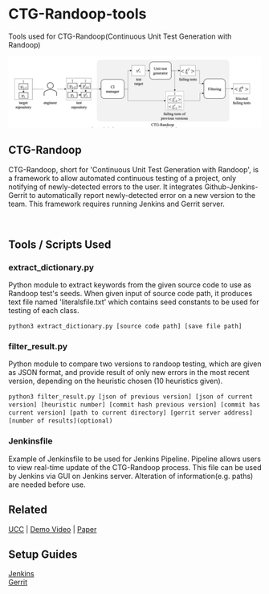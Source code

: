 # CTG-Randoop-tools
Tools used for CTG-Randoop(Continuous Unit Test Generation with Randoop)


![diagram](https://github.com/dodoyoon/CTG-Randoop-tools/blob/main/diagram.png)

## CTG-Randoop
CTG-Randoop, short for 'Continuous Unit Test Generation with Randoop', is a framework to allow automated continuous testing of a project, only notifying of newly-detected errors to the user. It integrates Github-Jenkins-Gerrit to automatically report newly-detected error on a new version to the team. This framework requires running Jenkins and Gerrit server. 

<br>


## Tools / Scripts Used
### extract_dictionary.py
Python module to extract keywords from the given source code to use as Randoop test's seeds. When given input of source code path, it produces text file named 'literalsfile.txt' which contains seed constants to be used for testing of each class. 
```
python3 extract_dictionary.py [source code path] [save file path]
```

### filter_result.py
Python module to compare two versions to randoop testing, which are given as JSON format, and provide result of only new errors in the most recent version, depending on the heuristic chosen (10 heuristics given). 
```
python3 filter_result.py [json of previous version] [json of current version] [heuristic number] [commit hash previous version] [commit has current version] [path to current directory] [gerrit server address] [number of results](optional)
```

### Jenkinsfile
Example of Jenkinsfile to be used for Jenkins Pipeline. Pipeline allows users to view real-time update of the CTG-Randoop process. This file can be used by Jenkins via GUI on Jenkins server. Alteration of information(e.g. paths) are needed before use. 

## Related
[UCC](https://youtu.be/Z-s_1L4BmTk) | [Demo Video](https://youtu.be/kZ2xz8AQ3Aw) | [Paper](http://ksc2020.kiise.or.kr/wp/popPDF.asp?p=jncAE2qcBEA1CDPjT0QTWer1CVL0x1HejxX0G06Lc4lvOqS0QmlOw1v5gXc2)



## Setup Guides
[Jenkins](https://www.jenkins.io/doc/book/installing/linux/) <br>
[Gerrit](https://gerrit-review.googlesource.com/Documentation/)
